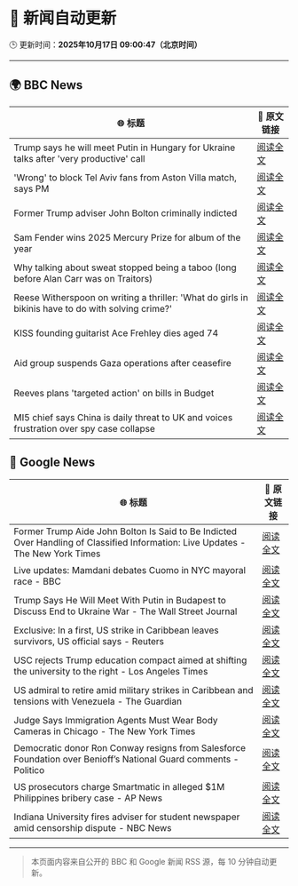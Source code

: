 # 🧠 新闻自动更新

🕒 更新时间：**2025年10月17日 09:00:47（北京时间）**

---

## 🌍 BBC News

| 🌐 标题 | 🔗 原文链接 |
|--------|-------------|
| Trump says he will meet Putin in Hungary for Ukraine talks after 'very productive' call | [阅读全文](https://www.bbc.com/news/articles/crmxz37nv3zo?at_medium=RSS&at_campaign=rss) |
| 'Wrong' to block Tel Aviv fans from Aston Villa match, says PM | [阅读全文](https://www.bbc.com/news/articles/c205gnz5p8xo?at_medium=RSS&at_campaign=rss) |
| Former Trump adviser John Bolton criminally indicted | [阅读全文](https://www.bbc.com/news/articles/cgql2qzkz5zo?at_medium=RSS&at_campaign=rss) |
| Sam Fender wins 2025 Mercury Prize for album of the year | [阅读全文](https://www.bbc.com/news/articles/cp3dnjd9g4go?at_medium=RSS&at_campaign=rss) |
| Why talking about sweat stopped being a taboo (long before Alan Carr was on Traitors) | [阅读全文](https://www.bbc.com/news/articles/cwy51pgql7eo?at_medium=RSS&at_campaign=rss) |
| Reese Witherspoon on writing a thriller: 'What do girls in bikinis have to do with solving crime?' | [阅读全文](https://www.bbc.com/news/articles/cn0gl91dwr2o?at_medium=RSS&at_campaign=rss) |
| KISS founding guitarist Ace Frehley dies aged 74 | [阅读全文](https://www.bbc.com/news/articles/cj41vwgv47no?at_medium=RSS&at_campaign=rss) |
| Aid group suspends Gaza operations after ceasefire | [阅读全文](https://www.bbc.com/news/articles/cgjd783ywn3o?at_medium=RSS&at_campaign=rss) |
| Reeves plans 'targeted action' on bills in Budget | [阅读全文](https://www.bbc.com/news/articles/c8eykkgdze5o?at_medium=RSS&at_campaign=rss) |
| MI5 chief says China is daily threat to UK and voices frustration over spy case collapse | [阅读全文](https://www.bbc.com/news/articles/c0ex172rxwzo?at_medium=RSS&at_campaign=rss) |

## 📰 Google News

| 🌐 标题 | 🔗 原文链接 |
|--------|-------------|
| Former Trump Aide John Bolton Is Said to Be Indicted Over Handling of Classified Information: Live Updates - The New York Times | [阅读全文](https://news.google.com/rss/articles/CBMib0FVX3lxTFBkTDBrdl85TFFnd1ZZTXl5WE5lZEx3ZmFJTnBfeGhKa2ZUeFhRVVBWem1ET1piYnhsZ29sRE4wbko1Y19ER3hqU0FIRHlzUW8zSXRsSFIyc2F4RkxHV2p6TGJubV9DMm5pajBJeGdfVQ?oc=5) |
| Live updates: Mamdani debates Cuomo in NYC mayoral race - BBC | [阅读全文](https://news.google.com/rss/articles/CBMiVEFVX3lxTFBKRGd6RTdOaGhjQkhLcTh1SDV3Q1JZdFh2MG0yb1Q2cTZtb3U5Tms5blhrTlNGbUxZaURiTzNfbDZCUnN4cms2bHozQUtBbjl5TUc5UQ?oc=5) |
| Trump Says He Will Meet With Putin in Budapest to Discuss End to Ukraine War - The Wall Street Journal | [阅读全文](https://news.google.com/rss/articles/CBMilwFBVV95cUxQS3NWSmk4SnF1Ulp2WlQzaThOMk40VS02OGt5REZtZnZjS2VKOUJnY2VGbl9MaXMtOHZsSVEtMC1qUjRVdHJWaDk0MVNDODBRdE13cGJqdWFuMGszc2FZS2lobGZRZi16SjVjRDJiUy1xZDhpYjlyYmFicUNNaGdXZlh6Q1psVW1UTDhVdG1ibDRFUzJoU0dz?oc=5) |
| Exclusive: In a first, US strike in Caribbean leaves survivors, US official says - Reuters | [阅读全文](https://news.google.com/rss/articles/CBMiuAFBVV95cUxPQ2M3dVJFVlNOQ0h0S2NXU3Ric3dxeWhXTURzUkpIQ3pxR1NLcUh5YjdnLVpMdzBzOFRWTzdRdHotakRrV1JBci1QdXBjb1RZeGZCTjgyeVJLTmRVaEtUMEg2cnhWaFRnNlMtMURTd0FnYWhveWV5Y3FRdlNxeTJNUl9UZXAxc0lEWGJxVUVpYjNfb2JTdkhIUUhGdGhOY3Y3a0hBcWlOb2tqODdEMXBTR1p6ZzdkRjk5?oc=5) |
| USC rejects Trump education compact aimed at shifting the university to the right - Los Angeles Times | [阅读全文](https://news.google.com/rss/articles/CBMikAFBVV95cUxOMFQ3cWxpNEducjF4R2hoemdnU0dmX01HSUVXUGdDVk1wRHlUSGdPeHkxRC1vdkJZZExWZjA1VkYxQ1h5UkwyU2xaUEVwbERsbWtEdm5oLWN2WUo4TDdvTkJLbU5oMkZKYUNnb1JBVGlTRWQ4eXQ4SFR3MnlEaWlSYTVRZGk4NWRUSnBoaFdodzU?oc=5) |
| US admiral to retire amid military strikes in Caribbean and tensions with Venezuela - The Guardian | [阅读全文](https://news.google.com/rss/articles/CBMikgFBVV95cUxNR0g5V2dSWThWTkZGaXk0OEJoaDBvdFNUeHp1SkRkdVhrbFo4R3BpNzJiWkV0eUpOVERkVmMza3Q3NlNUenl6dVlicGx1NmhIME8tcWM3aVBpejZ0NzlleGhoSnZKQnFvTlkzOWoySU9rQmlEdjVTckFLWE1vaG5UVjdOTi02Y19OMWx6NjVVWG1mQQ?oc=5) |
| Judge Says Immigration Agents Must Wear Body Cameras in Chicago - The New York Times | [阅读全文](https://news.google.com/rss/articles/CBMilgFBVV95cUxNUHJKWEN3T2JKbThPUDVvRkd2QjVNc21qbmwtblRSZnlBR1FZNWNHc1E1MmpxWWprRkFJRDN4bmFsYkZnUzBHWVBzRkJPYnNLVjF0X1ZBWXFNNlV4VTJ3TXhjdmtRRnF2Y2twUW1VeGRPX2x4cHdZREJOMlctR29IZDM0WldZSVFHNW4xWUUydTZZLXJGd0E?oc=5) |
| Democratic donor Ron Conway resigns from Salesforce Foundation over Benioff’s National Guard comments - Politico | [阅读全文](https://news.google.com/rss/articles/CBMijgFBVV95cUxOY0NwSjBMVkg1WVF4VDRPQ0k4Y1pMV1NhU3BST0dKWU1pV29OamR3dXRJSC1wT3ZTNTlLNXc2VEtmTGExcWg0NjZ3SnVOei1Cdk1ZZlAxbTU2dTBhbVVfanE5ZEljQ2V1SFBfc19tc0JiVmw2bWdSUEJXdkxJNnI1NXJrY0ZhQWQzWDk4aV93?oc=5) |
| US prosecutors charge Smartmatic in alleged $1M Philippines bribery case - AP News | [阅读全文](https://news.google.com/rss/articles/CBMinwFBVV95cUxNU1JQUW15cF96by1veUFnZGk3Q3c3LTkzZjZIYmc0VEtvTWRQdGxvNE5STkZZQkh1aVJDZnVrTDU3VUdDV2gtb2RvN2dTcE9YQXNkRHNHZjNmLXhkTWE4RTBlRVVmYVMyM0FsdmpFXzJJZFhWRkRXLVAydGo0V3RGSk5BdjNEQ2Q4OTJmdWJ0SG5GSXgyNF8yNWkycGhNRE0?oc=5) |
| Indiana University fires adviser for student newspaper amid censorship dispute - NBC News | [阅读全文](https://news.google.com/rss/articles/CBMiuAFBVV95cUxNeVNmcnJiNmNFQkpLRVhLT1FfdnQ3M2oyeVoxaVhUd21LaV93bnNYOV9YeWYySEVzQ1M1WmxyU0Nkc2VjOU03NXV4OEd6VDFKWjlhaEpaS2JBMFZWTUx2N1V0WEg3VFBvZHoxVjRyR0ZzdXBsVGNrOUZpUndGakFZcGxJbzBTenQ5a3RKUWtpZFNkVFdMRG1WRW56Nl9fSmVENlFibkplUlhwTUUtWUJTOTFaWngzaWVs0gFWQVVfeXFMTjRxWkdfN2pRdEVlQnFRWVJxNWQ0MkxfTjV1b0R1VDZDVU5ueG9ScGJrMnVyMmhtdW5Hd3RMSjAyNGhmekdLZ01QMnhWbVdzQk51cDgtMmc?oc=5) |

---
> 本页面内容来自公开的 BBC 和 Google 新闻 RSS 源，每 10 分钟自动更新。